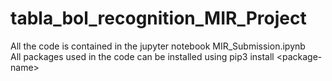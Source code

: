 # tabla_bol_recognition_MIR_Project

All the code is contained in the jupyter notebook MIR_Submission.ipynb \
All packages used in the code can be installed using pip3 install  \<package-name\>
